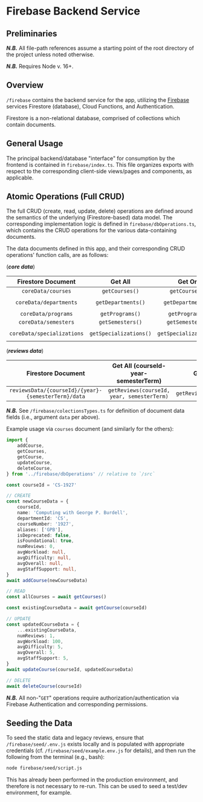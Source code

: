 # Firebase Backend Service

## Preliminaries

**_N.B._** All file-path references assume a starting point of the root directory of the project unless noted otherwise.

**_N.B._** Requires Node v. 16+.

## Overview

`/firebase` contains the backend service for the app, utilizing the [Firebase](https://firebase.google.com/) services Firestore (database), Cloud Functions, and Authentication.

Firestore is a non-relational database, comprised of collections which contain documents.
## General Usage

The principal backend/database "interface" for consumption by the frontend is contained in `firebase/index.ts`. This file organizes exports with respect to the corresponding client-side views/pages and components, as applicable.

## Atomic Operations (Full CRUD)

The full CRUD (create, read, update, delete) operations are defined around the semantics of the underlying (Firestore-based) data model. The corresponding implementation logic is defined in `firebase/dbOperations.ts`, which contains the CRUD operations for the various data-containing documents.


The data documents defined in this app, and their corresponding CRUD operations' function calls, are as follows:

(**_core data_**)

|     Firestore Document     |        Get All         |         Get One         |            Add One            |            Update One            |         Delete One         |
| :------------------------: | :--------------------: | :---------------------: | :---------------------------: | :------------------------------: | :------------------------: |
|     `coreData/courses`     |     `getCourses()`     |     `getCourse(id)`     |     `addCourse(id, data)`     |     `updateCourse(id, data)`     |     `deleteCourse(id)`     |
|   `coreData/departments`   |   `getDepartments()`   |   `getDepartment(id)`   |   `addDepartment(id, data)`   |   `updateDepartment(id, data)`   |   `deleteDepartment(id)`   |
|    `coreData/programs`     |    `getPrograms()`     |    `getProgram(id)`     |    `addProgram(id, data)`     |    `updateProgram(id, data)`     |    `deleteProgram(id)`     |
|    `coreData/semesters`    |    `getSemesters()`    |    `getSemester(id)`    |    `addSemester(id, data)`    |    `updateSemester(id, data)`    |    `deleteSemester(id)`    |
| `coreData/specializations` | `getSpecializations()` | `getSpecialization(id)` | `addSpecialization(id, data)` | `updateSpecialization(id, data)` | `deleteSpecialization(id)` |

(**_reviews data_**)

|                 Firestore Document                  |    Get All (courseId-year-semesterTerm)    |        Get One        |           Add One           |           Update One           |        Delete One        |
| :-------------------------------------------------: | :----------------------------------------: | :-------------------: | :-------------------------: | :----------------------------: | :----------------------: |
| `reviewsData/{courseId}/{year}-{semesterTerm}/data` | `getReviews(courseId, year, semesterTerm)` | `getReview(reviewId)` | `addReview(reviewId, data)` | `updateReview(reviewId, data)` | `deleteReview(reviewId)` |

**_N.B._** See `/firebase/colectionsTypes.ts` for definition of document data fields (i.e., argument `data` per above).

Example usage via `courses` document (and similarly for the others):

```ts
import {
	addCourse,
	getCourses,
	getCourse,
	updateCourse,
	deleteCourse,
} from '../firebase/dbOperations' // relative to `/src`

const courseId = 'CS-1927'

// CREATE
const newCourseData = {
	courseId,
	name: 'Computing with George P. Burdell',
	departmentId: 'CS',
	courseNumber: '1927',
	aliases: ['GPB'],
	isDeprecated: false,
	isFoundational: true,
	numReviews: 0,
	avgWorkload: null,
	avgDifficulty: null,
	avgOverall: null,
	avgStaffSupport: null,
}
await addCourse(newCourseData)

// READ
const allCourses = await getCourses()

const existingCourseData = await getCourse(courseId)

// UPDATE
const updatedCourseData = {
	...existingCourseData,
	numReviews: 1,
	avgWorkload: 100,
	avgDifficulty: 5,
	avgOverall: 5,
	avgStaffSupport: 5,
}
await updateCourse(courseId, updatedCourseData)

// DELETE
await deleteCourse(courseId)
```

**_N.B._** All non-"`GET`" operations require authorization/authentication via Firebase Authentication and corresponding permissions.

## Seeding the Data

To seed the static data and legacy reviews, ensure that `/firebase/seed/.env.js` exists locally and is populated with appropriate credentials (cf. `/firebase/seed/example.env.js` for details), and then run the following from the terminal (e.g., bash):

```bash
node firebase/seed/script.js
```

This has already been performed in the production environment, and therefore is not necessary to re-run. This can be used to seed a test/dev environment, for example.
